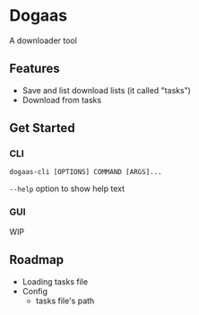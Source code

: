 # Dogaas

A downloader tool

## Features

- Save and list download lists (it called "tasks")
- Download from tasks

## Get Started

### CLI

```:ps1
dogaas-cli [OPTIONS] COMMAND [ARGS]...
```

`--help` option to show help text

### GUI

WIP

## Roadmap

- Loading tasks file
- Config
  - tasks file's path
